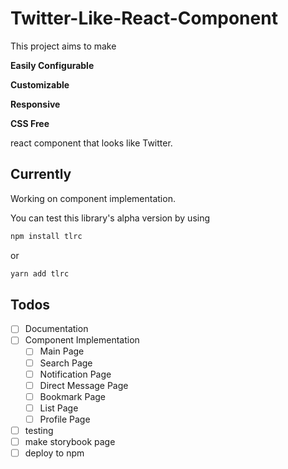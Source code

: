 # Twitter-Like-React-Component

This project aims to make 

**Easily Configurable**

**Customizable**

**Responsive**

**CSS Free**

react component that looks like Twitter.


## Currently

Working on component implementation.


You can test this library's alpha version by using

```bash
npm install tlrc
```

or

```bash
yarn add tlrc
```

## Todos

- [ ] Documentation
- [ ] Component Implementation
    - [ ] Main Page
    - [ ] Search Page
    - [ ] Notification Page
    - [ ] Direct Message Page
    - [ ] Bookmark Page
    - [ ] List Page
    - [ ] Profile Page
- [ ] testing
- [ ] make storybook page
- [ ] deploy to npm